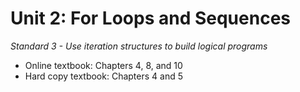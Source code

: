 
Unit 2: For Loops and Sequences
===============================

*Standard 3 - Use iteration structures to build logical programs*

- Online textbook: Chapters 4, 8, and 10
- Hard copy textbook: Chapters 4 and 5

